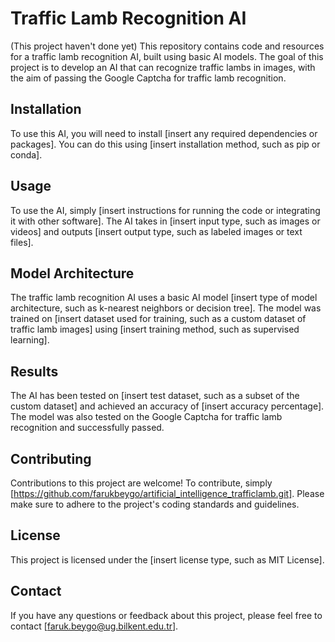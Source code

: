 # Traffic Lamb Recognition AI

(This project haven't done yet)
This repository contains code and resources for a traffic lamb recognition AI, built using basic AI models. The goal of this project is to develop an AI that can recognize traffic lambs in images, with the aim of passing the Google Captcha for traffic lamb recognition.

## Installation

To use this AI, you will need to install [insert any required dependencies or packages]. You can do this using [insert installation method, such as pip or conda].

## Usage

To use the AI, simply [insert instructions for running the code or integrating it with other software]. The AI takes in [insert input type, such as images or videos] and outputs [insert output type, such as labeled images or text files].

## Model Architecture

The traffic lamb recognition AI uses a basic AI model [insert type of model architecture, such as k-nearest neighbors or decision tree]. The model was trained on [insert dataset used for training, such as a custom dataset of traffic lamb images] using [insert training method, such as supervised learning].

## Results

The AI has been tested on [insert test dataset, such as a subset of the custom dataset] and achieved an accuracy of [insert accuracy percentage]. The model was also tested on the Google Captcha for traffic lamb recognition and successfully passed.

## Contributing

Contributions to this project are welcome! To contribute, simply [https://github.com/farukbeygo/artificial_intelligence_trafficlamb.git]. Please make sure to adhere to the project's coding standards and guidelines.

## License

This project is licensed under the [insert license type, such as MIT License].

## Contact

If you have any questions or feedback about this project, please feel free to contact [faruk.beygo@ug.bilkent.edu.tr].
